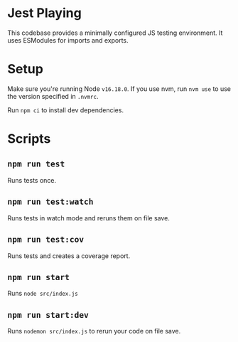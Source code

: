 # Jest Playing

This codebase provides a minimally configured JS testing environment. It uses ESModules for imports and exports.

# Setup

Make sure you're running Node `v16.18.0`. If you use nvm, run `nvm use` to use the version specified in `.nvmrc`.

Run `npm ci` to install dev dependencies.

# Scripts

## `npm run test`

Runs tests once.

## `npm run test:watch`

Runs tests in watch mode and reruns them on file save.

## `npm run test:cov`

Runs tests and creates a coverage report.

## `npm run start`

Runs `node src/index.js`

## `npm run start:dev`

Runs `nodemon src/index.js` to rerun your code on file save.
